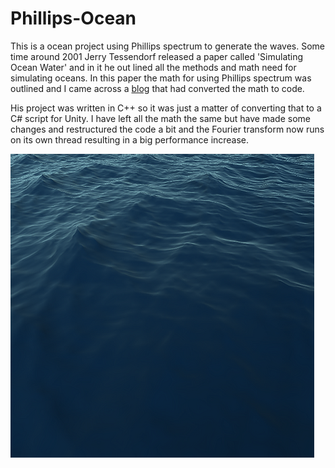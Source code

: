 # Phillips-Ocean

This is a ocean project  using Phillips spectrum to generate the waves. Some time around 2001 Jerry Tessendorf released a paper called 'Simulating Ocean Water' and in it he out lined all the methods and math need for simulating oceans. In this paper the math for using Phillips spectrum was outlined and I came across a [blog](http://www.keithlantz.net/2011/11/ocean-simulation-part-two-using-the-fast-fourier-transform/) that had converted the math to code.

His project was written in C++ so it was just a matter of converting that to a C# script for Unity. I have left all the math the same but have made some changes and restructured the code a bit and the Fourier transform now runs on its own thread resulting in a big performance increase.


![Phillips Ocean](./Media/Ocean.png)

